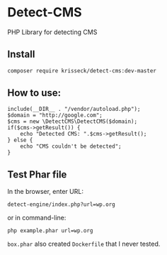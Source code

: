 # Detect-CMS

PHP Library for detecting CMS

## Install

```bash
composer require krisseck/detect-cms:dev-master
```

## How to use:

    include(__DIR__ . "/vendor/autoload.php");
    $domain = "http://google.com";
    $cms = new \DetectCMS\DetectCMS($domain);
    if($cms->getResult()) {
        echo "Detected CMS: ".$cms->getResult();
    } else {
        echo "CMS couldn't be detected";
    }

## Test Phar file

In the browser, enter URL:

```
detect-engine/index.php?url=wp.org
```

or in command-line:

```
php example.phar url=wp.org
```

`box.phar` also created `Dockerfile` that I never tested.
